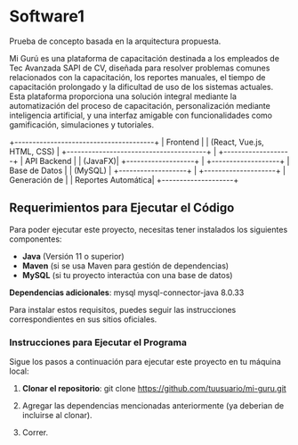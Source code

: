 # Software1
Prueba de concepto basada en la arquitectura propuesta. 

Mi Gurú es una plataforma de capacitación destinada a los empleados de Tec Avanzada SAPI de CV, diseñada para resolver problemas comunes relacionados con la capacitación, los reportes manuales, el tiempo de capacitación prolongado y la dificultad de uso de los sistemas actuales. Esta plataforma proporciona una solución integral mediante la automatización del proceso de capacitación, personalización mediante inteligencia artificial, y una interfaz amigable con funcionalidades como gamificación, simulaciones y tutoriales.

 +---------------------------------------+
 |              Frontend                |
 |      (React, Vue.js, HTML, CSS)      |
 +---------------------------------------+
                 |
        +-------------------+
        |    API Backend    |
        |   (JavaFX)|
        +-------------------+
                 |
        +-------------------+
        |    Base de Datos  |
        |      (MySQL) |
        +-------------------+
                 |
       +--------------------+
       | Generación de      |
       | Reportes Automática|
       +--------------------+

## Requerimientos para Ejecutar el Código

Para poder ejecutar este proyecto, necesitas tener instalados los siguientes componentes:



- **Java** (Versión 11 o superior)
- **Maven** (si se usa Maven para gestión de dependencias)
- **MySQL** (si tu proyecto interactúa con una base de datos)
  
**Dependencias adicionales**:
  <dependency>
            <groupId>mysql</groupId>
            <artifactId>mysql-connector-java</artifactId>
            <version>8.0.33</version>
        </dependency>

Para instalar estos requisitos, puedes seguir las instrucciones correspondientes en sus sitios oficiales.

### Instrucciones para Ejecutar el Programa

Sigue los pasos a continuación para ejecutar este proyecto en tu máquina local:

1. **Clonar el repositorio**:
git clone https://github.com/tuusuario/mi-guru.git

2. Agregar las dependencias mencionadas anteriormente (ya deberian de incluirse al clonar).

3. Correr.
